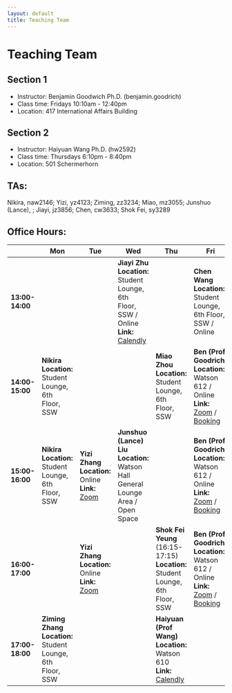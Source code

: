 ```yaml
---
layout: default
title: Teaching Team
---
```


# **Teaching Team**

## **Section 1**
* Instructor: Benjamin Goodwich Ph.D. (benjamin.goodrich)
* Class time: Fridays 10:10am - 12:40pm  
* Location: 417 International Affairs Building

## **Section 2**
* Instructor: Haiyuan Wang Ph.D. (hw2592)
* Class time: Thursdays 6:10pm - 8:40pm  
* Location: 501 Schermerhorn

## **TAs:** 
Nikira, naw2146; Yizi, yz4123; Ziming, zz3234; Miao, mz3055; Junshuo (Lance), ; Jiayi, jz3856; Chen, cw3633; Shok Fei, sy3289

## **Office Hours:**

| | **Mon** | **Tue** | **Wed** | **Thu** | **Fri** |
|---|---|---|---|---|---|
| **13:00-14:00** | | | **Jiayi Zhu**<br>**Location:** Student Lounge, 6th Floor, SSW / Online<br>**Link:** [Calendly](https://calendly.com/jz3856-columbia/30min) | | **Chen Wang**<br>**Location:** Student Lounge, 6th Floor, SSW / Online |
| **14:00-15:00** | **Nikira**<br>**Location:** Student Lounge, 6th Floor, SSW | | | **Miao Zhou**<br>**Location:** Student Lounge, 6th Floor, SSW | **Ben (Prof Goodrich)**<br>**Location:** Watson 612 / Online<br>**Link:** [Zoom](https://us06web.zoom.us/j/5378171089?pwd=30gGgVPYJ4VTq6CzNTjUlyZFb9gSCu.1) / [Booking](https://calendar.app.google/8DTmEBK4SpWv7ceq6) |
| **15:00-16:00** | **Nikira**<br>**Location:** Student Lounge, 6th Floor, SSW | **Yizi Zhang**<br>**Location:** Online<br>**Link:** [Zoom](https://us06web.zoom.us/j/5378171089?pwd=30gGgVPYJ4VTq6CzNTjUlyZFb9gSCu.1) | **Junshuo (Lance) Liu**<br>**Location:** Watson Hall General Lounge Area / Open Space | | **Ben (Prof Goodrich)**<br>**Location:** Watson 612 / Online<br>**Link:** [Zoom](https://us06web.zoom.us/j/5378171089?pwd=30gGgVPYJ4VTq6CzNTjUlyZFb9gSCu.1) / [Booking](https://calendar.app.google/8DTmEBK4SpWv7ceq6) |
| **16:00-17:00** | | **Yizi Zhang**<br>**Location:** Online<br>**Link:** [Zoom](https://us06web.zoom.us/j/5378171089?pwd=30gGgVPYJ4VTq6CzNTjUlyZFb9gSCu.1) | | **Shok Fei Yeung** (16:15-17:15)<br>**Location:** Student Lounge, 6th Floor, SSW | **Ben (Prof Goodrich)**<br>**Location:** Watson 612 / Online<br>**Link:** [Zoom](https://us06web.zoom.us/j/5378171089?pwd=30gGgVPYJ4VTq6CzNTjUlyZFb9gSCu.1) / [Booking](https://calendar.app.google/8DTmEBK4SpWv7ceq6) |
| **17:00-18:00** | **Ziming Zhang**<br>**Location:** Student Lounge, 6th Floor, SSW | | | **Haiyuan (Prof Wang)**<br>**Location:** Watson 610<br>**Link:** [Calendly](https://calendly.com/hw2592-columbia/one-one-one-10-minute-meeting) | |
